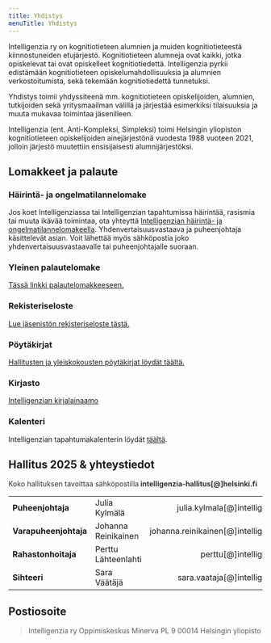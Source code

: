 ```yaml
---
title: Yhdistys
menuTitle: Yhdistys
---
```


Intelligenzia ry on kognitiotieteen alumnien ja muiden kognitiotieteestä kiinnostuneiden etujärjestö. Kognitiotieteen alumneja ovat kaikki, jotka opiskelevat tai ovat opiskelleet kognitiotiedettä. Intelligenzia pyrkii edistämään kognitiotieteen opiskelumahdollisuuksia ja alumnien verkostoitumista, sekä tekemään kognitiotiedettä tunnetuksi. 

Yhdistys toimii yhdyssiteenä mm. kognitiotieteen opiskelijoiden, alumnien, tutkijoiden sekä yritysmaailman välillä ja järjestää esimerkiksi tilaisuuksia ja muuta mukavaa toimintaa jäsenilleen.

Intelligenzia (ent. Anti-Kompleksi, Simpleksi) toimi Helsingin yliopiston kognitiotieteen opiskelijoiden ainejärjestönä vuodesta 1988 vuoteen 2021, jolloin järjestö muutettiin ensisijaisesti alumnijärjestöksi.

## Lomakkeet ja palaute

### Häirintä- ja ongelmatilannelomake

Jos koet Intelligenziassa tai Intelligenzian tapahtumissa häirintää, rasismia tai muuta ikävää toimintaa, ota yhteyttä [Intelligenzian häirintä- ja ongelmatilannelomakeella](https://elomake.intelligenzia.fi/lomakkeet/94934/lomake.html). Yhdenvertaisuusvastaava ja puheenjohtaja käsittelevät asian. Voit lähettää myös sähköpostia joko yhdenvertaisuusvastaavalle tai puheenjohtajalle suoraan.

### Yleinen palautelomake

[Tässä linkki palautelomakkeeseen.](https://docs.google.com/forms/d/e/1FAIpQLSfZ1_Z1q3uMwAGG4wE4eXL2ElaoAaV5igvm-Mwpz_DfcvUaUQ/viewform)

### Rekisteriseloste

[Lue jäsenistön rekisteriseloste tästä.](https://docs.google.com/document/d/1cIGnR-HY6lfk9xvvCPAKJLNOuV0-OrDyblIsn4DAKLQ/edit)

### Pöytäkirjat

[Hallitusten ja yleiskokousten pöytäkirjat löydät täältä.](https://drive.google.com/drive/u/1/folders/1tDhF2m7HfFSk3Ab3L-8dUu9DCqLj5QTH)

### Kirjasto

[Intelligenzian kirjalainaamo](https://forms.gle/Lx69phFtfLXWQ64b9)

### Kalenteri

Intelligenzian tapahtumakalenterin löydät [täältä](https://calendar.google.com/calendar/b/1?cid=aW50aGFsbGl0dXNAZ21haWwuY29t).

## Hallitus 2025 & yhteystiedot

<span style="color: #333333;">Koko hallituksen tavoittaa sähköpostilla</span>**<span style="color: #333333;"> intelligenzia-hallitus[@]helsinki.fi</span>**

|                       |                   |                                     |
| :-------------------- | :---------------- | ----------------------------------: |
| **Puheenjohtaja**     | Julia Kylmälä     |    julia.kylmala[@]intelligenzia.fi |
| **Varapuheenjohtaja** | Johanna Reinikainen    |   johanna.reinikainen[@]intelligenzia.fi |
| **Rahastonhoitaja**   | Perttu Lähteenlahti | perttu[@]intelligenzia.fi |
| **Sihteeri** | Sara Väätäjä      |     sara.vaataja[@]intelligenzia.fi |

## Postiosoite

> Intelligenzia ry
> Oppimiskeskus Minerva PL 9
> 00014 Helsingin yliopisto
